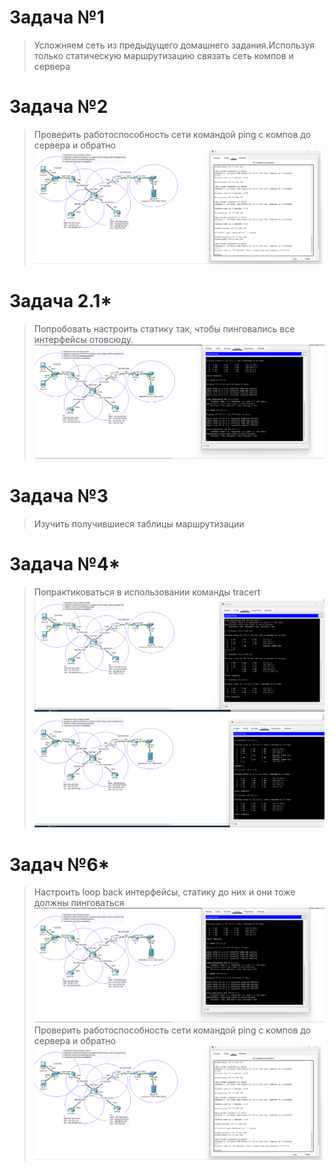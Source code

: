 # Задача №1

> Усложняем сеть из предыдущего домашнего задания.Используя только статическую маршрутизацию связать сеть компов и сервера


# Задача №2

> Проверить работоспособность сети командой ping с компов до сервера и обратно
![ping1](https://github.com/ssasergei/GeekBrains_ComputerNetworks/blob/master/Sem3_Ethernet_IP/screenshots/ping1.png)

# Задача 2.1*

> Попробовать настроить статику так, чтобы пинговались все интерфейсы отовсюду.
![ping2](https://github.com/ssasergei/GeekBrains_ComputerNetworks/blob/master/Sem3_Ethernet_IP/screenshots/ping2.png)

# Задача №3
> Изучить получившиеся таблицы маршрутизации

# Задача №4*
> Попрактиковаться в использовании команды tracert
![tracert1](https://github.com/ssasergei/GeekBrains_ComputerNetworks/blob/master/Sem3_Ethernet_IP/screenshots/tracert1.png)
![tracert2](https://github.com/ssasergei/GeekBrains_ComputerNetworks/blob/master/Sem3_Ethernet_IP/screenshots/tracert2.png)


# Задач №6* 
> Настроить loop back интерфейсы, статику до них и они тоже должны пинговаться
![ping2](https://github.com/ssasergei/GeekBrains_ComputerNetworks/blob/master/Sem3_Ethernet_IP/screenshots/ping2.png)
> Проверить работоспособность сети командой ping с компов до сервера и обратно
![ping1](https://github.com/ssasergei/GeekBrains_ComputerNetworks/blob/master/Sem3_Ethernet_IP/screenshots/ping1.png)
